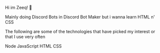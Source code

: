 Hi im Zeeq! 🤪


Mainly doing Discord Bots in Discord Bot Maker but i wanna learn HTML n' CSS

The following are some of the technologies that have picked my interest or that I use very often

Node
JavaScript
HTML
CSS
